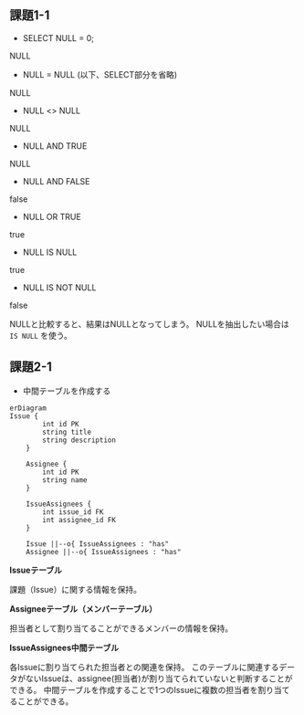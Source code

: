 ## 課題1-1

- SELECT NULL = 0;

NULL

- NULL = NULL (以下、SELECT部分を省略)

NULL

- NULL <> NULL

NULL

- NULL AND TRUE

NULL

- NULL AND FALSE

false

- NULL OR TRUE

true

- NULL IS NULL

true

- NULL IS NOT NULL

false

NULLと比較すると、結果はNULLとなってしまう。
NULLを抽出したい場合は `IS NULL` を使う。

## 課題2-1

- 中間テーブルを作成する

```mermaid
erDiagram
Issue {
        int id PK
        string title
        string description
    }

    Assignee {
        int id PK
        string name
    }

    IssueAssignees {
        int issue_id FK
        int assignee_id FK
    }

    Issue ||--o{ IssueAssignees : "has"
    Assignee ||--o{ IssueAssignees : "has"
```

**Issueテーブル**

課題（Issue）に関する情報を保持。

**Assigneeテーブル（メンバーテーブル）**

担当者として割り当てることができるメンバーの情報を保持。

**IssueAssignees中間テーブル**

各Issueに割り当てられた担当者との関連を保持。
このテーブルに関連するデータがないIssueは、assignee(担当者)が割り当てられていないと判断することができる。
中間テーブルを作成することで1つのIssueに複数の担当者を割り当てることができる。
